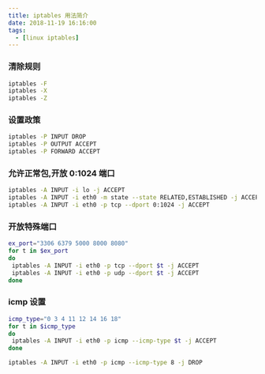 ```yaml
---
title: iptables 用法简介
date: 2018-11-19 16:16:00
tags:
  - [linux iptables]
---
```


### 清除规则

```bash
iptables -F
iptables -X
iptables -Z
```

### 设置政策

```bash
iptables -P INPUT DROP
iptables -P OUTPUT ACCEPT
iptables -P FORWARD ACCEPT
```

### 允许正常包,开放 0:1024 端口

```bash
iptables -A INPUT -i lo -j ACCEPT
iptables -A INPUT -i eth0 -m state --state RELATED,ESTABLISHED -j ACCEPT
iptables -A INPUT -i eth0 -p tcp --dport 0:1024 -j ACCEPT
```

### 开放特殊端口

```bash
ex_port="3306 6379 5000 8000 8080"
for t in $ex_port
do
 iptables -A INPUT -i eth0 -p tcp --dport $t -j ACCEPT
 iptables -A INPUT -i eth0 -p udp --dport $t -j ACCEPT
done
```

### icmp 设置

```bash
icmp_type="0 3 4 11 12 14 16 18"
for t in $icmp_type
do
 iptables -A INPUT -i eth0 -p icmp --icmp-type $t -j ACCEPT
done

iptables -A INPUT -i eth0 -p icmp --icmp-type 8 -j DROP
```
